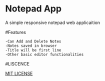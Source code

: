 # Notepad App

A simple responsive notepad web applicaition 

#Features

    -Can Add and Delete Notes 
    -Notes saved in browser
    -Title will be first line
    -Other basic editor functionalities

#LISCENCE

[MIT LICENSE](LICENSE)